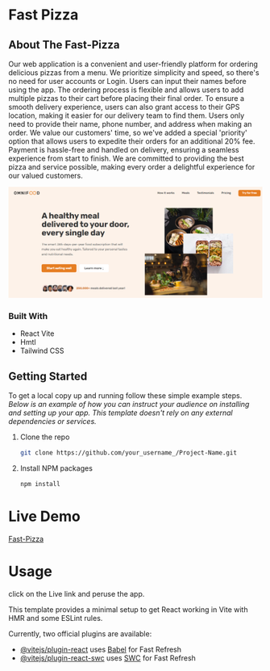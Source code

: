# Fast Pizza

<!-- ABOUT THE PROJECT -->
## About The Fast-Pizza
Our web application is a convenient and user-friendly platform for ordering delicious pizzas from a menu. We prioritize simplicity and speed, so there's no need for user accounts or Login. Users can input their names before using the app.
The ordering process is flexible and allows users to add multiple pizzas to their cart before placing their final order. To ensure a smooth delivery experience, users can also grant access to their GPS location, making it easier for our delivery team to find them.
Users only need to provide their name, phone number, and address when making an order. We value our customers' time, so we've added a special 'priority' option that allows users to expedite their orders for an additional 20% fee.
Payment is hassle-free and handled on delivery, ensuring a seamless experience from start to finish. We are committed to providing the best pizza and service possible, making every order a delightful experience for our valued customers.

![alt text](https://github.com/Temitayo40/OminiFood-/blob/master/img/Ominifood_snap.png)


### Built With 

* React Vite
* Hmtl
* Tailwind CSS

<!-- GETTING STARTED -->
## Getting Started

To get a local copy up and running follow these simple example steps.
_Below is an example of how you can instruct your audience on installing and setting up your app. This template doesn't rely on any external dependencies or services._

1. Clone the repo
   ```sh
   git clone https://github.com/your_username_/Project-Name.git
   ```
2. Install NPM packages
   ```sh
   npm install
   ```

# Live Demo
 <a href="https://fast-pizza-free-realm.netlify.app/" target="_blank">Fast-Pizza</a>
 
# Usage

click on the Live link and peruse the app.




This template provides a minimal setup to get React working in Vite with HMR and some ESLint rules.

Currently, two official plugins are available:

- [@vitejs/plugin-react](https://github.com/vitejs/vite-plugin-react/blob/main/packages/plugin-react/README.md) uses [Babel](https://babeljs.io/) for Fast Refresh
- [@vitejs/plugin-react-swc](https://github.com/vitejs/vite-plugin-react-swc) uses [SWC](https://swc.rs/) for Fast Refresh
